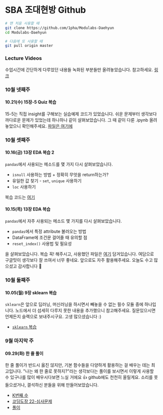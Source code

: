 # SBA 조대현방 Github
```bash
# 맨 처음 사용할 때
git clone https://github.com/1pha/Modulabs-Daehyun
cd Modulabs-Daehyun

# 다음에 또 사용할 때
git pull origin master
```
### Lecture Videos
수업시간에 간단하게 다루었던 내용들 녹화된 부분들만 올려놓았습니다. 참고하세요. [링크](https://drive.google.com/drive/folders/1Kq8cZWhE3QnwKgH4o6_UOeF5lvzy0CZj?usp=sharing)
### 10월 넷째주
#### 10.21(수) 15장-5 Quiz 복습
15-5는 직접 insight를 구해보는 실습예제 코드가 있었습니다. 쉬운 문제부터 생각보다 까다로운 문제가 있었는데 하나하나 같이 살펴보았습니다. 그 때 같이 다룬 .ipynb 올려놓았으니 확인해주세요.
[파일은 여기에](./1021_F15-5.ipynb)

### 10월 셋째주
#### 10.16(금) 13장 EDA 복습 2
`pandas`에서 사용되는 메소드를 몇 가지 다시 살펴보았습니다.
+ `isnull` 사용하는 방법 + 정확히 무엇을 return하는가?
+ 유일한 값 찾기 - `set`, `unique` 사용하기
+ `loc` 사용하기

복습 코드는 [여기](./1016_F13_Review.ipynb)
  
#### 10.15(목) 13장 EDA 복습
`pandas`에서 자주 사용되는 메소드 몇 가지를 다시 살펴보았습니다.
+ `pandas`에서 특정 attribute 불러오는 방법
+ DataFrame에 조건문 걸어줄 때 유의할 점
+ `reset_index()` 사용법 및 필요성

을 살펴보았습니다. 복습 꼭! 해주시고, 사용했던 파일은 [여기](1015_F13.ipynb) 담겨있습니다.
여담으로 구글밋이 생각보다 잘 쓰여서 너무 좋네요. 앞으로도 자주 활용해주세요. 오늘도 수고 많으셨고 감사합니다 :pray:
### 10월 둘째주
#### 10.05(월) 9장 sklearn 복습
`sklearn`은 앞으로 딥러닝, 머신러닝을 하시면서 빼놓을 수 없는 필수 모듈 중에 하나입니다. 노드에서 더 섬세히 다루지 못한 내용을 추가했으니 참고해주세요. 질문있으시면 언제든지 슬랙으로 보내주시구요. 고생 많으셨습니다 :)
+ [`sklearn` 복습](./1005_노드복습.ipynb)

### 9월 마지막 주
#### 09.29(화) 한 줄 풀이
한 줄 풀이가 반드시 옳진 않지만, 기본 함수들을 다양하게 활용하는 걸 배우는 데는 최고입니다. "나는 왜 한 줄로 못하지?"라는 생각보다는 풀이를 보시면서 이렇게 사용할 수 있구나를 많이 배우시다보면 느실 거에요 :thumbsup: github에도 천천히 올릴게요. 소리를 못 들으셨거나, 결석하신 분들을 위해 만들어보았습니다.
+ [K번째 수](https://programmers.co.kr/learn/courses/30/lessons/42748)
+ [코딩도장 22-심사문제](https://edu.dojang.io/mod/quiz/view.php?id=2991)
+ [풀이](./0929_문제풀이.ipynb)
